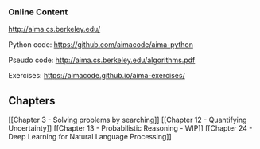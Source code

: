 ### Online Content
http://aima.cs.berkeley.edu/

Python code:
https://github.com/aimacode/aima-python

Pseudo code:
http://aima.cs.berkeley.edu/algorithms.pdf

Exercises:
https://aimacode.github.io/aima-exercises/

## Chapters

[[Chapter 3 - Solving problems by searching]]
[[Chapter 12 - Quantifying Uncertainty]]
[[Chapter 13 - Probabilistic Reasoning - WIP]]
[[Chapter 24 - Deep Learning for Natural Language Processing]]